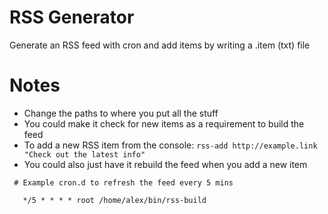 # RSS Generator

Generate an RSS feed with cron and add items by writing a .item (txt) file

# Notes

* Change the paths to where you put all the stuff
* You could make it check for new items as a requirement to build the feed
* To add a new RSS item from the console: `rss-add http://example.link "Check out the latest info"`
* You could also just have it rebuild the feed when you add a new item

```
 # Example cron.d to refresh the feed every 5 mins

   */5 * * * * root /home/alex/bin/rss-build
```